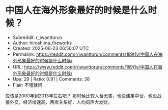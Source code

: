 # 中国人在海外形象最好的时候是什么时候？

- Subreddit: r_iwanttorun
- Author: hiroshima_fireworks
- Created: 2025-06-23 06:50:07 UTC
- Permalink: https://reddit.com/r/iwanttorun/comments/1li9t1v/中国人在海外形象最好的时候是什么时候/
- URL: https://www.reddit.com/r/iwanttorun/comments/1li9t1v/中国人在海外形象最好的时候是什么时候/
- Ups: 29 | Ratio: 0.91 | Comments: 38
- Flair: 不懂就问


应该是2000年到2013年左右吧？
那时候比较人畜无害，也没建集中营，也没战狼外交，经济增速高，两岸关系好，人均闷声大发财。

